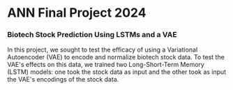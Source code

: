 # ANN Final Project 2024
### Biotech Stock Prediction Using LSTMs and a VAE
In this project, we sought to test the efficacy of using a Variational Autoencoder (VAE) to encode and normalize biotech stock data.
To test the VAE's effects on this data, we trained two Long-Short-Term Memory (LSTM) models: one took the stock data as input and the other took as input the 
VAE's encodings of the stock data. 
